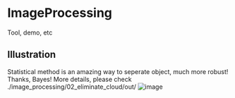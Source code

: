 # ImageProcessing
Tool, demo, etc

## Illustration
Statistical method is an amazing way to seperate object, much more robust! Thanks, Bayes!
More details, please check ./image_processing/02_eliminate_cloud/out/
![image](https://github.com/JeffreyHoa/image_processing/blob/master/02_eliminate_cloud/out/rst02.png)

